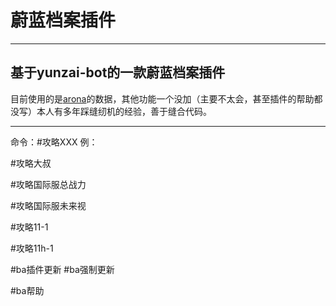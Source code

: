 # 蔚蓝档案插件
***
## 基于yunzai-bot的一款蔚蓝档案插件
目前使用的是[arona](https://doc.arona.diyigemt.com)的数据，其他功能一个没加（主要不太会，甚至插件的帮助都没写）本人有多年踩缝纫机的经验，善于缝合代码。
***
命令：#攻略XXX 例：

#攻略大叔

#攻略国际服总战力

#攻略国际服未来视

#攻略11-1

#攻略11h-1

#ba插件更新 #ba强制更新

#ba帮助
